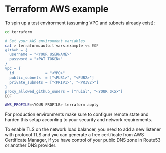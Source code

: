 # Terraform AWS example 

To spin up a test environment (assuming VPC and subnets already exist):

```sh
cd terraform

# Set your AWS environment variables
cat > terraform.auto.tfvars.example << EOF
github = {
  username = "<YOUR USERNAME>"
  password = "<PAT TOKEN>"
}
vpc = {
  id              = "<VPC>"
  public_subnets  = ["<PUB1>", "<PUB2>"]
  private_subnets = ["<PRIV1>", "<PRIV2>"]
}
proxy_allowed_github_owners = ["ruial", "<YOUR ORG>"]
EOF

AWS_PROFILE=<YOUR PROFILE> terraform apply
```

For production environments make sure to configure remote state and harden this setup according to your security and network requirements.

To enable TLS on the network load balancer, you need to add a new listener with protocol TLS and you can generate a free certificate from AWS Certificate Manager, if you have control of your public DNS zone in Route53 or another DNS provider.
